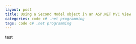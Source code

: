 ```yaml
---
layout: post
title: Using a Second Model object in an ASP.NET MVC View
categories: code c# .net programming 
tags: code c# .net programming 
---
```

test